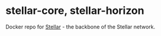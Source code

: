 # stellar-core, stellar-horizon

Docker repo for [Stellar](https://github.com/stellar/stellar-core) - the backbone of the Stellar network.


